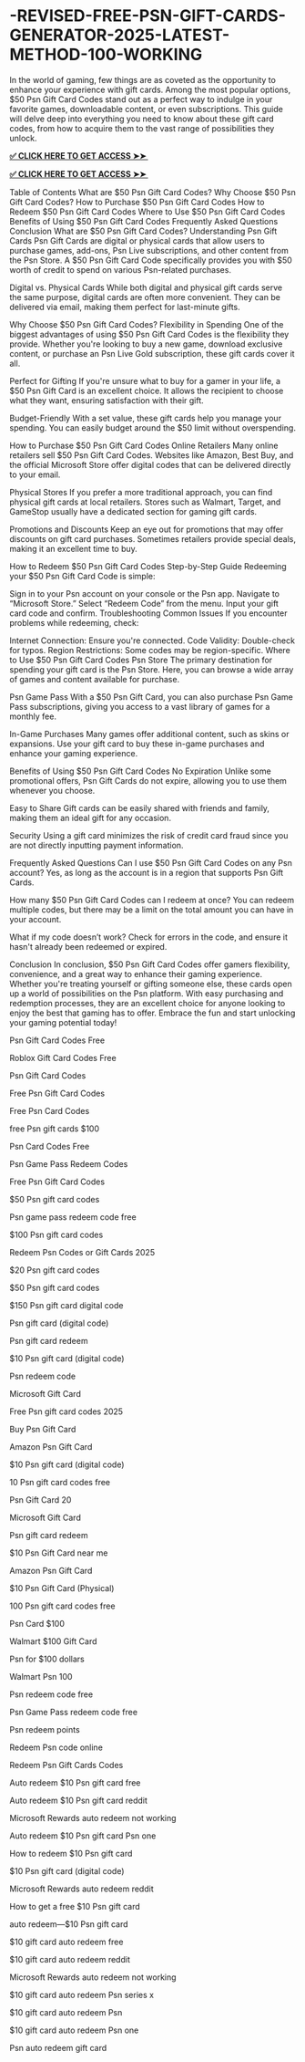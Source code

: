# -REVISED-FREE-PSN-GIFT-CARDS-GENERATOR-2025-LATEST-METHOD-100-WORKING
In the world of gaming, few things are as coveted as the opportunity to enhance your experience with gift cards. Among the most popular options, $50 Psn Gift Card Codes stand out as a perfect way to indulge in your favorite games, downloadable content, or even subscriptions. This guide will delve deep into everything you need to know about these gift card codes, from how to acquire them to the vast range of possibilities they unlock.

**[✅ CLICK HERE TO GET ACCESS ➤➤ ​​](https://xnproo.com/giftcards/)**

**[✅ CLICK HERE TO GET ACCESS ➤➤ ​​](https://xnproo.com/giftcards/)**

Table of Contents
What are $50 Psn Gift Card Codes?
Why Choose $50 Psn Gift Card Codes?
How to Purchase $50 Psn Gift Card Codes
How to Redeem $50 Psn Gift Card Codes
Where to Use $50 Psn Gift Card Codes
Benefits of Using $50 Psn Gift Card Codes
Frequently Asked Questions
Conclusion
What are $50 Psn Gift Card Codes?
Understanding Psn Gift Cards
Psn Gift Cards are digital or physical cards that allow users to purchase games, add-ons, Psn Live subscriptions, and other content from the Psn Store. A $50 Psn Gift Card Code specifically provides you with $50 worth of credit to spend on various Psn-related purchases.

Digital vs. Physical Cards
While both digital and physical gift cards serve the same purpose, digital cards are often more convenient. They can be delivered via email, making them perfect for last-minute gifts.

Why Choose $50 Psn Gift Card Codes?
Flexibility in Spending
One of the biggest advantages of using $50 Psn Gift Card Codes is the flexibility they provide. Whether you're looking to buy a new game, download exclusive content, or purchase an Psn Live Gold subscription, these gift cards cover it all.

Perfect for Gifting
If you're unsure what to buy for a gamer in your life, a $50 Psn Gift Card is an excellent choice. It allows the recipient to choose what they want, ensuring satisfaction with their gift.

Budget-Friendly
With a set value, these gift cards help you manage your spending. You can easily budget around the $50 limit without overspending.

How to Purchase $50 Psn Gift Card Codes
Online Retailers
Many online retailers sell $50 Psn Gift Card Codes. Websites like Amazon, Best Buy, and the official Microsoft Store offer digital codes that can be delivered directly to your email.

Physical Stores
If you prefer a more traditional approach, you can find physical gift cards at local retailers. Stores such as Walmart, Target, and GameStop usually have a dedicated section for gaming gift cards.

Promotions and Discounts
Keep an eye out for promotions that may offer discounts on gift card purchases. Sometimes retailers provide special deals, making it an excellent time to buy.

How to Redeem $50 Psn Gift Card Codes
Step-by-Step Guide
Redeeming your $50 Psn Gift Card Code is simple:

Sign in to your Psn account on your console or the Psn app.
Navigate to “Microsoft Store.”
Select “Redeem Code” from the menu.
Input your gift card code and confirm.
Troubleshooting Common Issues
If you encounter problems while redeeming, check:

Internet Connection: Ensure you're connected.
Code Validity: Double-check for typos.
Region Restrictions: Some codes may be region-specific.
Where to Use $50 Psn Gift Card Codes
Psn Store
The primary destination for spending your gift card is the Psn Store. Here, you can browse a wide array of games and content available for purchase.

Psn Game Pass
With a $50 Psn Gift Card, you can also purchase Psn Game Pass subscriptions, giving you access to a vast library of games for a monthly fee.

In-Game Purchases
Many games offer additional content, such as skins or expansions. Use your gift card to buy these in-game purchases and enhance your gaming experience.

Benefits of Using $50 Psn Gift Card Codes
No Expiration
Unlike some promotional offers, Psn Gift Cards do not expire, allowing you to use them whenever you choose.

Easy to Share
Gift cards can be easily shared with friends and family, making them an ideal gift for any occasion.

Security
Using a gift card minimizes the risk of credit card fraud since you are not directly inputting payment information.

Frequently Asked Questions
Can I use $50 Psn Gift Card Codes on any Psn account?
Yes, as long as the account is in a region that supports Psn Gift Cards.

How many $50 Psn Gift Card Codes can I redeem at once?
You can redeem multiple codes, but there may be a limit on the total amount you can have in your account.

What if my code doesn’t work?
Check for errors in the code, and ensure it hasn't already been redeemed or expired.

Conclusion
In conclusion, $50 Psn Gift Card Codes offer gamers flexibility, convenience, and a great way to enhance their gaming experience. Whether you're treating yourself or gifting someone else, these cards open up a world of possibilities on the Psn platform. With easy purchasing and redemption processes, they are an excellent choice for anyone looking to enjoy the best that gaming has to offer. Embrace the fun and start unlocking your gaming potential today!

Psn Gift Card Codes Free

Roblox Gift Card Codes Free

Psn Gift Card Codes

Free Psn Gift Card Codes

Free Psn Card Codes

free Psn gift cards $100

Psn Card Codes Free

Psn Game Pass Redeem Codes

Free Psn Gift Card Codes

$50 Psn gift card codes

Psn game pass redeem code free

$100 Psn gift card codes

Redeem Psn Codes or Gift Cards 2025

$20 Psn gift card codes

$50 Psn gift card codes

$150 Psn gift card digital code

Psn gift card (digital code)

Psn gift card redeem

$10 Psn gift card (digital code)

Psn redeem code

Microsoft Gift Card

Free Psn gift card codes 2025

Buy Psn Gift Card

Amazon Psn Gift Card

$10 Psn gift card (digital code)

10 Psn gift card codes free

Psn Gift Card 20

Microsoft Gift Card

Psn gift card redeem

$10 Psn Gift Card near me

Amazon Psn Gift Card

$10 Psn Gift Card (Physical)

100 Psn gift card codes free

Psn Card $100

Walmart $100 Gift Card

Psn for $100 dollars

Walmart Psn 100

Psn redeem code free

Psn Game Pass redeem code free

Psn redeem points

Redeem Psn code online

Redeem Psn Gift Cards Codes

Auto redeem $10 Psn gift card free

Auto redeem $10 Psn gift card reddit

Microsoft Rewards auto redeem not working

Auto redeem $10 Psn gift card Psn one

How to redeem $10 Psn gift card

$10 Psn gift card (digital code)

Microsoft Rewards auto redeem reddit

How to get a free $10 Psn gift card

auto redeem—$10 Psn gift card

$10 gift card auto redeem free

$10 gift card auto redeem reddit

Microsoft Rewards auto redeem not working

$10 gift card auto redeem Psn series x

$10 gift card auto redeem Psn

$10 gift card auto redeem Psn one

Psn auto redeem gift card
